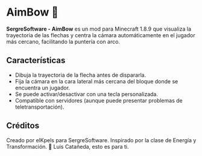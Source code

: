# AimBow 🎯

**SergreSoftware - AimBow** es un mod para Minecraft 1.8.9 que visualiza la trayectoria de las flechas y centra la cámara automáticamente en el jugador más cercano, facilitando la puntería con arco.

## Características
- Dibuja la trayectoria de la flecha antes de dispararla.
- Fija la cámara en la cara lateral más cercana del bloque donde se encuentra un jugador.
- Se puede activar/desactivar con una tecla personalizada.
- Compatible con servidores (aunque puede presentar problemas de teletransportación).

## Créditos
Creado por elKpels para SergreSoftware.
Inspirado por la clase de Energía y Transformación.
💙 Luis Catañeda, esto es para ti.